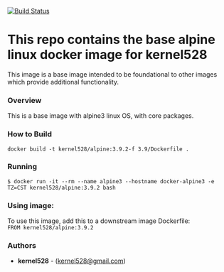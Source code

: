 [![Build Status](http://drone.kernelsanders.biz:81/api/badges/kernel528/alpine-docker/status.svg)](http://drone.kernelsanders.biz:81/kernel528/alpine-docker)

# This repo contains the base alpine linux docker image for kernel528

This image is a base image intended to be foundational to other images which provide additional functionality.

### Overview
This is a base image with alpine3 linux OS, with core packages.


### How to Build
``docker build -t kernel528/alpine:3.9.2-f 3.9/Dockerfile .``

### Running
``$ docker run -it --rm --name alpine3 --hostname docker-alpine3 -e TZ=CST kernel528/alpine:3.9.2 bash``

### Using image:
To use this image, add this to a downstream image Dockerfile:  
``FROM kernel528/alpine:3.9.2``


### Authors
* **kernel528** - (kernel528@gmail.com)
